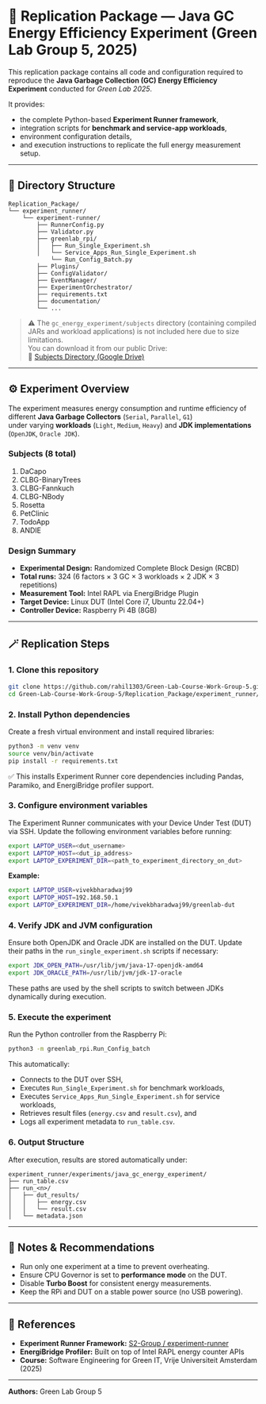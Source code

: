 # 🧪 Replication Package — Java GC Energy Efficiency Experiment (Green Lab Group 5, 2025)

This replication package contains all code and configuration required to reproduce the **Java Garbage Collection (GC) Energy Efficiency Experiment** conducted for *Green Lab 2025*.

It provides:
- the complete Python-based **Experiment Runner framework**,  
- integration scripts for **benchmark and service-app workloads**,  
- environment configuration details,  
- and execution instructions to replicate the full energy measurement setup.

---

## 📂 Directory Structure
```
Replication_Package/
└── experiment_runner/
    └── experiment-runner/
        ├── RunnerConfig.py
        ├── Validator.py
        ├── greenlab_rpi/
        │   ├── Run_Single_Experiment.sh
        │   └── Service_Apps_Run_Single_Experiment.sh
            └── Run_Config_Batch.py
        ├── Plugins/
        ├── ConfigValidator/
        ├── EventManager/
        ├── ExperimentOrchestrator/
        ├── requirements.txt
        ├── documentation/
        └── ...
```

> ⚠️ The `gc_energy_experiment/subjects` directory (containing compiled JARs and workload applications) is not included here due to size limitations.  
> You can download it from our public Drive:  
> 🔗 [Subjects Directory (Google Drive)](https://drive.google.com/drive/folders/1YRCqwt6g1wSlfiO5stOhibTMjyNQMe5t)

---

## ⚙️ Experiment Overview

The experiment measures energy consumption and runtime efficiency of different **Java Garbage Collectors** (`Serial`, `Parallel`, `G1`)  
under varying **workloads** (`Light`, `Medium`, `Heavy`) and **JDK implementations** (`OpenJDK`, `Oracle JDK`).

### Subjects (8 total)
1. DaCapo  
2. CLBG-BinaryTrees  
3. CLBG-Fannkuch  
4. CLBG-NBody  
5. Rosetta  
6. PetClinic  
7. TodoApp  
8. ANDIE

### Design Summary
- **Experimental Design:** Randomized Complete Block Design (RCBD)
- **Total runs:** 324 (6 factors × 3 GC × 3 workloads × 2 JDK × 3 repetitions)
- **Measurement Tool:** Intel RAPL via EnergiBridge Plugin
- **Target Device:** Linux DUT (Intel Core i7, Ubuntu 22.04+)
- **Controller Device:** Raspberry Pi 4B (8GB)

---

## 🪄 Replication Steps

### 1. Clone this repository
```bash
git clone https://github.com/rahil1303/Green-Lab-Course-Work-Group-5.git
cd Green-Lab-Course-Work-Group-5/Replication_Package/experiment_runner/experiment-runner
```

### 2. Install Python dependencies

Create a fresh virtual environment and install required libraries:
```bash
python3 -m venv venv
source venv/bin/activate
pip install -r requirements.txt
```

✅ This installs Experiment Runner core dependencies including Pandas, Paramiko, and EnergiBridge profiler support.

### 3. Configure environment variables

The Experiment Runner communicates with your Device Under Test (DUT) via SSH.
Update the following environment variables before running:
```bash
export LAPTOP_USER=<dut_username>
export LAPTOP_HOST=<dut_ip_address>
export LAPTOP_EXPERIMENT_DIR=<path_to_experiment_directory_on_dut>
```

**Example:**
```bash
export LAPTOP_USER=vivekbharadwaj99
export LAPTOP_HOST=192.168.50.1
export LAPTOP_EXPERIMENT_DIR=/home/vivekbharadwaj99/greenlab-dut
```

### 4. Verify JDK and JVM configuration

Ensure both OpenJDK and Oracle JDK are installed on the DUT.
Update their paths in the `run_single_experiment.sh` scripts if necessary:
```bash
export JDK_OPEN_PATH=/usr/lib/jvm/java-17-openjdk-amd64
export JDK_ORACLE_PATH=/usr/lib/jvm/jdk-17-oracle
```

These paths are used by the shell scripts to switch between JDKs dynamically during execution.

### 5. Execute the experiment

Run the Python controller from the Raspberry Pi:
```bash
python3 -m greenlab_rpi.Run_Config_batch
```

This automatically:
- Connects to the DUT over SSH,
- Executes `Run_Single_Experiment.sh` for benchmark workloads,
- Executes `Service_Apps_Run_Single_Experiment.sh` for service workloads,
- Retrieves result files (`energy.csv` and `result.csv`), and
- Logs all experiment metadata to `run_table.csv`.

### 6. Output Structure

After execution, results are stored automatically under:
```
experiment_runner/experiments/java_gc_energy_experiment/
├── run_table.csv
├── run_<n>/
│   ├── dut_results/
│   │   ├── energy.csv
│   │   └── result.csv
│   └── metadata.json
```

---

## 🧠 Notes & Recommendations

- Run only one experiment at a time to prevent overheating.
- Ensure CPU Governor is set to **performance mode** on the DUT.
- Disable **Turbo Boost** for consistent energy measurements.
- Keep the RPi and DUT on a stable power source (no USB powering).

---

## 🧩 References

- **Experiment Runner Framework:** [S2-Group / experiment-runner](https://github.com/S2-group/experiment-runner)
- **EnergiBridge Profiler:** Built on top of Intel RAPL energy counter APIs
- **Course:** Software Engineering for Green IT, Vrije Universiteit Amsterdam (2025)

---

**Authors:** Green Lab Group 5
